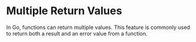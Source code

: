 # Multiple Return Values

In Go, functions can return multiple values. This feature is commonly used to return both a result and an error value from a function.
